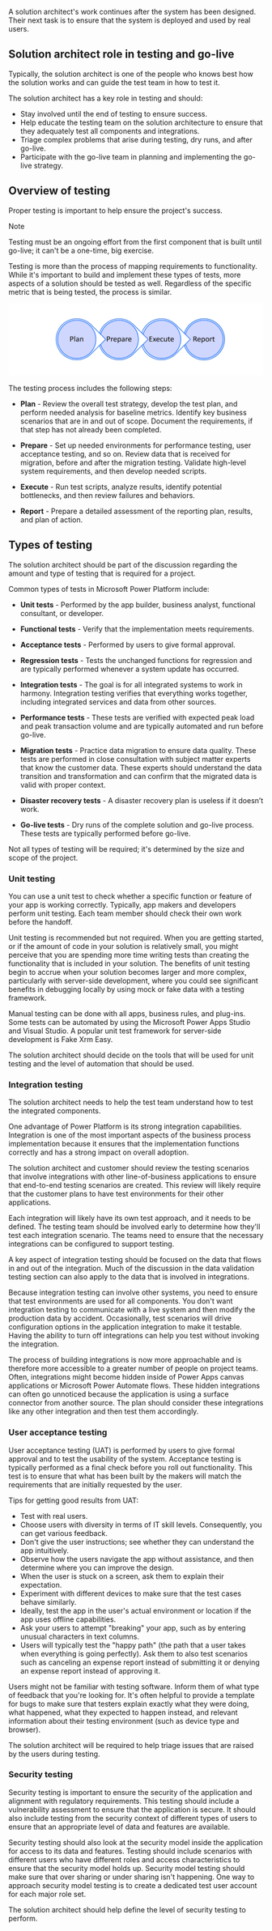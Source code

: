 A solution architect's work continues after the system has been designed. Their next task is to ensure that the system is deployed and used by real users.

## Solution architect role in testing and go-live

Typically, the solution architect is one of the people who knows best how the solution works and can guide the test team in how to test it.

The solution architect has a key role in testing and should:

- Stay involved until the end of testing to ensure success.
- Help educate the testing team on the solution architecture to ensure that they adequately test all components and integrations.
- Triage complex problems that arise during testing, dry runs, and after go-live.
- Participate with the go-live team in planning and implementing the go-live strategy.

## Overview of testing

Proper testing is important to help ensure the project's success.

> [!NOTE]
> Testing must be an ongoing effort from the first component that is built until go-live; it can't be a one-time, big exercise.

Testing is more than the process of mapping requirements to functionality. While it's important to build and implement these types of tests, more aspects of a solution should be tested as well. Regardless of the specific metric that is being tested, the process is similar.

![Diagram of the test process of plan, prepare, execute, and report.](../media/1-test-process-c.png)

The testing process includes the following steps:

- **Plan** - Review the overall test strategy, develop the test plan, and perform needed analysis for baseline metrics. Identify key business scenarios that are in and out of scope. Document the requirements, if that step has not already been completed.

- **Prepare** - Set up needed environments for performance testing, user acceptance testing, and so on. Review data that is received for migration, before and after the migration testing. Validate high-level system requirements, and then develop needed scripts.

- **Execute** - Run test scripts, analyze results, identify potential bottlenecks, and then review failures and behaviors.

- **Report** - Prepare a detailed assessment of the reporting plan, results, and plan of action.

## Types of testing

The solution architect should be part of the discussion regarding the amount and type of testing that is required for a project.

Common types of tests in Microsoft Power Platform include:

- **Unit tests** - Performed by the app builder, business analyst, functional consultant, or developer.

- **Functional tests** - Verify that the implementation meets requirements.

- **Acceptance tests** - Performed by users to give formal approval.

- **Regression tests** - Tests the unchanged functions for regression and are typically performed whenever a system update has occurred.

- **Integration tests** - The goal is for all integrated systems to work in harmony. Integration testing verifies that everything works together, including integrated services and data from other sources.

- **Performance tests** - These tests are verified with expected peak load and peak transaction volume and are typically automated and run before go-live.

- **Migration tests** - Practice data migration to ensure data quality. These tests are performed in close consultation with subject matter experts that know the customer data. These experts should understand the data transition and transformation and can confirm that the migrated data is valid with proper context.

- **Disaster recovery tests** - A disaster recovery plan is useless if it doesn’t work.

- **Go-live tests** - Dry runs of the complete solution and go-live process. These tests are typically performed before go-live.

Not all types of testing will be required; it's determined by the size and scope of the project.

### Unit testing

You can use a unit test to check whether a specific function or feature of your app is working correctly. Typically, app makers and developers perform unit testing. Each team member should check their own work before the handoff.

Unit testing is recommended but not required. When you are getting started, or if the amount of code in your solution is relatively small, you might perceive that you are spending more time writing tests than creating the functionality that is included in your solution. The benefits of unit testing begin to accrue when your solution becomes larger and more complex, particularly with server-side development, where you could see significant benefits in debugging locally by using mock or fake data with a testing framework.

Manual testing can be done with all apps, business rules, and plug-ins. Some tests can be automated by using the Microsoft Power Apps Studio and Visual Studio. A popular unit test framework for server-side development is Fake Xrm Easy.

The solution architect should decide on the tools that will be used for unit testing and the level of automation that should be used.

### Integration testing

The solution architect needs to help the test team understand how to test the integrated components.

One advantage of Power Platform is its strong integration capabilities. Integration is one of the most important aspects of the business process implementation because it ensures that the implementation functions correctly and has a strong impact on overall adoption.

The solution architect and customer should review the testing scenarios that involve integrations with other line-of-business applications to ensure that end-to-end testing scenarios are created. This review will likely require that the customer plans to have test environments for their other applications.

Each integration will likely have its own test approach, and it needs to be defined. The testing team should be involved early to determine how they'll test each integration scenario. The teams need to ensure that the necessary integrations can be configured to support testing.

A key aspect of integration testing should be focused on the data that flows in and out of the integration. Much of the discussion in the data validation testing section can also apply to the data that is involved in integrations.

Because integration testing can involve other systems, you need to ensure that test environments are used for all components. You don't want integration testing to communicate with a live system and then modify the production data by accident. Occasionally, test scenarios will drive configuration options in the application integration to make it testable. Having the ability to turn off integrations can help you test without invoking the integration.

The process of building integrations is now more approachable and is therefore more accessible to a greater number of people on project teams. Often, integrations might become hidden inside of Power Apps canvas applications or Microsoft Power Automate flows. These hidden integrations can often go unnoticed because the application is using a surface connector from another source. The plan should consider these integrations like any other integration and then test them accordingly.

### User acceptance testing

User acceptance testing (UAT) is performed by users to give formal approval and to test the usability of the system. Acceptance testing is typically performed as a final check before you roll out functionality. This test is to ensure that what has been built by the makers will match the requirements that are initially requested by the user.

Tips for getting good results from UAT:

- Test with real users.
- Choose users with diversity in terms of IT skill levels. Consequently, you can get various feedback.
- Don't give the user instructions; see whether they can understand the app intuitively.
- Observe how the users navigate the app without assistance, and then determine where you can improve the design.
- When the user is stuck on a screen, ask them to explain their expectation.
- Experiment with different devices to make sure that the test cases behave similarly.
- Ideally, test the app in the user's actual environment or location if the app uses offline capabilities.
- Ask your users to attempt "breaking" your app, such as by entering unusual characters in text columns.
- Users will typically test the "happy path" (the path that a user takes when everything is going perfectly). Ask them to also test scenarios such as canceling an expense report instead of submitting it or denying an expense report instead of approving it.

Users might not be familiar with testing software. Inform them of what type of feedback that you're looking for. It's often helpful to provide a template for bugs to make sure that testers explain exactly what they were doing, what happened, what they expected to happen instead, and relevant information about their testing environment (such as device type and browser).

The solution architect will be required to help triage issues that are raised by the users during testing.

### Security testing

Security testing is important to ensure the security of the application and alignment with regulatory requirements. This testing should include a vulnerability assessment to ensure that the application is secure. It should also include testing from the security context of different types of users to ensure that an appropriate level of data and features are available.

Security testing should also look at the security model inside the application for access to its data and features. Testing should include scenarios with different users who have different roles and access characteristics to ensure that the security model holds up. Security model testing should make sure that over sharing or under sharing isn't happening. One way to approach security model testing is to create a dedicated test user account for each major role set.

The solution architect should help define the level of security testing to perform.
